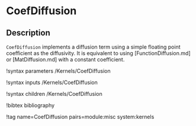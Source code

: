 # CoefDiffusion

## Description

`CoefDiffusion` implements a diffusion term using a simple floating point coefficient as the diffusivity.
It is equivalent to using [FunctionDiffusion.md] or [MatDiffusion.md] with a constant coefficient.

!syntax parameters /Kernels/CoefDiffusion

!syntax inputs /Kernels/CoefDiffusion

!syntax children /Kernels/CoefDiffusion

!bibtex bibliography

!tag name=CoefDiffusion pairs=module:misc system:kernels

